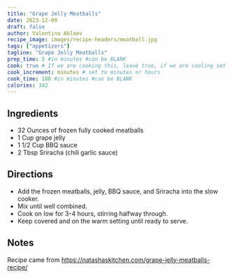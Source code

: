 ```yaml
---
title: "Grape Jelly Meatballs"
date: 2023-12-09
draft: false
author: Valentina Ablaev
recipe_image: images/recipe-headers/meatball.jpg
tags: ["appetizers"]
tagline: "Grape Jelly Meatballs"
prep_time: 5 #in minutes #can be BLANK
cook: true # If we are cooking this, leave true, if we are cooling set to false
cook_increment: minutes # set to minutes or hours
cook_time: 180 #in minutes #can be BLANK
calories: 342
---
```


## Ingredients
- 32 Ounces of frozen fully cooked meatballs
- 1 Cup grape jelly
- 1 1/2 Cup BBQ sauce
- 2 Tbsp Sriracha (chili garlic sauce)

## Directions
- Add the frozen meatballs, jelly, BBQ sauce, and Sriracha into the slow cooker. 
- Mix until well combined.
- Cook on low for 3-4 hours, stirring halfway through. 
- Keep covered and on the warm setting until ready to serve.

## Notes
Recipe came from https://natashaskitchen.com/grape-jelly-meatballs-recipe/
